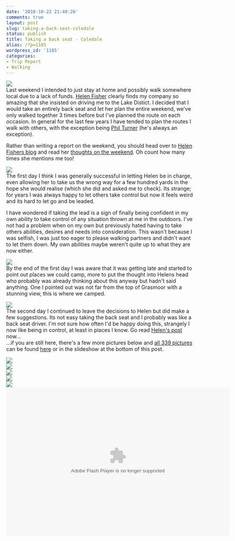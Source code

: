 ```yaml
---
date: '2010-10-22 21:40:26'
comments: true
layout: post
slug: taking-a-back-seat-coledale
status: publish
title: Taking a back seat - Coledale
alias: /?p=1185
wordpress_id: '1185'
categories:
- Trip Report
- Walking
---
```


![](http://dl.dropbox.com/u/2657852/website/images/Coledale-October-2010-142.jpg)  
Last weekend I intended to just stay at home and possibly walk somewhere local due to a lack of funds. [Helen Fisher](http://helenswonderings.blogspot.com/) clearly finds my company so amazing that she insisted on driving me to the Lake Distict. I decided that I would take an entirely back seat and let her plan the entire weekend, we've only walked together 3 times before but I've planned the route on each occasion. In general for the last few years I have tended to plan the routes I walk with others, with the exception being [Phil Turner](http://lightweightoutdoors.com/) (he's always an exception).  
<!-- more -->
Rather than writing a report on the weekend, you should head over to [Helen Fishers blog](http://helenswonderings.blogspot.com/) and read her [thoughts on the weekend](http://helenswonderings.blogspot.com/2010/10/coledale-zen.html). Oh count how many times she mentions me too!  

![](http://dl.dropbox.com/u/2657852/website/images/Coledale-October-2010-052.jpg)  
The first day I think I was generally successful in letting Helen be in charge, even allowing her to take us the wrong way for a few hundred yards in the hope she would realise (which she did and asked me to check). Its strange; for years I was always happy to let others take control but now it feels weird and its hard to let go and be leaded.  

I have wondered if taking the lead is a sign of finally being confident in my own ability to take control of any situation thrown at me in the outdoors. I've not had a problem when on my own but previously hated having to take others abilities, desires and needs into consideration. This wasn't because I was selfish, I was just too eager to please walking partners and didn't want to let them down. My own abilities maybe weren't quite up to what they are now either.  

![](http://dl.dropbox.com/u/2657852/website/images/Coledale-October-2010-128.jpg)  
By the end of the first day I was aware that it was getting late and started to point out places we could camp, more to put the thought into Helens head who probably was already thinking about this anyway but hadn't said anything. One I pointed out was not far from the top of Grasmoor with a stunning view, this is where we camped.  

![](http://dl.dropbox.com/u/2657852/website/images/Coledale-October-2010-279.jpg)  
The second day I continued to leave the decisions to Helen but did make a few suggestions. Its not easy taking the back seat and I probably was like a back seat driver. I'm not sure how often I'd be happy doing this, strangely I now like being in control, at least in places I know. Go read [Helen's post](http://helenswonderings.blogspot.com/2010/10/coledale-zen.html) now...  
...if you are still here, there's a few more pictures below and [all 339 pictures](http://picasaweb.google.com/steven.horner/ColedaleOctober2010?feat=directlink) can be found [here](http://picasaweb.google.com/steven.horner/ColedaleOctober2010?feat=directlink) or in the slideshow at the bottom of this post.  

![](http://dl.dropbox.com/u/2657852/website/images/Coledale-October-2010-135.jpg)  
![](http://dl.dropbox.com/u/2657852/website/images/Coledale-October-2010-138.jpg)  
![](http://dl.dropbox.com/u/2657852/website/images/Coledale-October-2010-149.jpg)  
 ![](http://dl.dropbox.com/u/2657852/website/images/Coledale-October-2010-293.jpg)  
 ![](http://dl.dropbox.com/u/2657852/website/images/Coledale-October-2010-130.jpg)  
 <embed type="application/x-shockwave-flash" src="http://picasaweb.google.com/s/c/bin/slideshow.swf" width="600" height="400" flashvars="host=picasaweb.google.com&#038;captions=1&#038;hl=en_US&#038;feat=flashalbum&#038;RGB=0x000000&#038;feed=http%3A%2F%2Fpicasaweb.google.com%2Fdata%2Ffeed%2Fapi%2Fuser%2Fsteven.horner%2Falbumid%2F5529441156100457185%3Falt%3Drss%26kind%3Dphoto%26hl%3Den_US" pluginspage="http://www.macromedia.com/go/getflashplayer"></embed>
